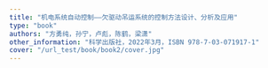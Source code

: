 ```yaml
---
title: "机电系统自动控制——欠驱动吊运系统的控制方法设计、分析及应用"
type: "book"
authors: "方勇纯，孙宁，卢彪，陈鹤，梁潇"
other_information: "科学出版社，2022年3月，ISBN 978-7-03-071917-1"
cover: "/url_test/book/book2/cover.jpg"
---
```


